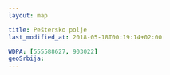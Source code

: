 ```yaml
---
layout: map

title: Peštersko polje
last_modified_at: 2018-05-18T00:19:14+02:00

WDPA: [555588627, 903022]
geoSrbija:
---
```

